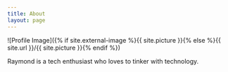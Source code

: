 ```yaml
---
title: About
layout: page
---
```

![Profile Image]({% if site.external-image %}{{ site.picture }}{% else %}{{ site.url }}/{{ site.picture }}{% endif %})

Raymond is a tech enthusiast who loves to tinker with technology. 

